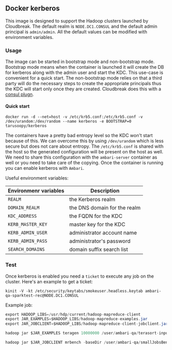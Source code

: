 ## Docker kerberos
This image
is designed to support the Hadoop clusters launched by Cloudbreak. The default realm is `NODE.DC1.CONSUL` and the default admin principal is `admin/admin`. All the default values can be modified with environment variables.

### Usage

The image can be started in bootstrap mode and non-bootstrap mode. Bootstrap mode means
when the container is launched it will create the DB for kerberos along with the admin user and start the KDC. 
This use-case is convenient for a quick start. The non-bootstrap mode relies on that a third party will do the necessary steps to create the appropriate principals thus the KDC will start only once they are created. 
Cloudbreak does this with a [consul plugn](https://github.com/sequenceiq/consul-plugins-kerberos).

#### Quick start
```
docker run -d --net=host -v /etc/krb5.conf:/etc/krb5.conf -v /dev/urandom:/dev/random --name kerberos -e BOOTSTRAP=0 tarusoopy/kerberos
```
The containers have a pretty bad entropy level so the KDC won't start because of this. We can overcome this by using `/dev/urandom` which is less secure but does not care about entropy. 
The `/etc/krb5.conf` is shared with the host so the generated configuration will be present on the host as well. We need to share this configuration with the `ambari-server` container as well or you need to take care of the copying.
Once the container is running you can enable kerberos with `Ambari`.

Useful environment variables:

| Environmenr variables | Description |
| --------------------- | ----------------------------- |
| `REALM`               | the Kerberos realm            |
| `DOMAIN_REALM`        | the DNS domain for the realm  |
| `KDC_ADDRESS`         | the FQDN for the KDC          |
| `KERB_MASTER_KEY`     | master key for the KDC        |
| `KERB_ADMIN_USER`     | administrator account name    |
| `KERB_ADMIN_PASS`     | administrator's password      |
| `SEARCH_DOMAINS`      | domain suffix search list     |

### Test
Once kerberos is enabled you need a `ticket` to execute any job on the cluster. Here's an example to get a ticket:
```
kinit -V -kt /etc/security/keytabs/smokeuser.headless.keytab ambari-qa-sparktest-rec@NODE.DC1.CONSUL
```
Example job:
```java
export HADOOP_LIBS=/usr/hdp/current/hadoop-mapreduce-client
export JAR_EXAMPLES=$HADOOP_LIBS/hadoop-mapreduce-examples.jar
export JAR_JOBCLIENT=$HADOOP_LIBS/hadoop-mapreduce-client-jobclient.jar

hadoop jar $JAR_EXAMPLES teragen 10000000 /user/ambari-qa/terasort-input

hadoop jar $JAR_JOBCLIENT mrbench -baseDir /user/ambari-qa/smallJobsBenchmark -numRuns 5 -maps 10 -reduces 5 -inputLines 10 -inputType ascending
```
